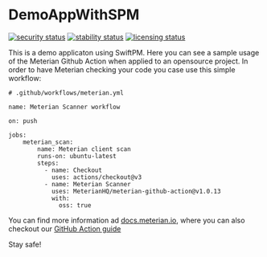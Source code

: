 # DemoAppWithSPM
[![security status](https://www.meterian.io/badge/gh/MeterianHQ/DemoAppWithSPM/security?branch=main)](https://www.meterian.io/report/gh/MeterianHQ/DemoAppWithSPM)
[![stability status](https://www.meterian.io/badge/gh/MeterianHQ/DemoAppWithSPM/stability?branch=main)](https://www.meterian.io/report/gh/MeterianHQ/DemoAppWithSPM)
[![licensing status](https://www.meterian.io/badge/gh/MeterianHQ/DemoAppWithSPM/licensing?branch=main)](https://www.meterian.io/report/gh/MeterianHQ/DemoAppWithSPM)

This is a demo applicaton using SwiftPM. Here you can see a sample usage of the Meterian Github Action when applied to an opensource project. In order to have Meterian checking your code you case use this simple workflow:

```
# .github/workflows/meterian.yml

name: Meterian Scanner workflow

on: push

jobs:
    meterian_scan:
        name: Meterian client scan
        runs-on: ubuntu-latest
        steps:
          - name: Checkout
            uses: actions/checkout@v3
          - name: Meterian Scanner
            uses: MeterianHQ/meterian-github-action@v1.0.13
            with:
              oss: true
```
You can find more information ad [docs.meterian.io](https://docs.meterian.io), where you can also checkout our [GitHub Action guide](https://docs.meterian.io/guide-your-first-scan/your-first-scan-github-action)

Stay safe!

